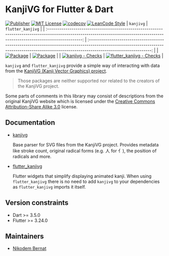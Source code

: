 # KanjiVG for Flutter & Dart

[![Publisher](https://img.shields.io/pub/publisher/kanjivg.svg)](https://pub.dev/packages/kanjivg/publisher)
[![MIT License](https://img.shields.io/badge/license-MIT-purple.svg)](https://opensource.org/licenses/MIT)
[![codecov](https://codecov.io/gh/n-bernat/kanjivg/graph/badge.svg?token=VDZJJ9TMAL)](https://codecov.io/gh/n-bernat/kanjivg)
[![LeanCode Style](https://img.shields.io/badge/style-leancode__lint-black)](https://pub.dartlang.org/packages/leancode_lint)
| `kanjivg` | `flutter_kanjivg` |
| :-----------------------------------------------------------------------------------------------------------------------------------------------------------------------------: | :-------------------------------------------------------------------------------------------------------------------------------------------------------------------------------------------: |
| [![Package](https://img.shields.io/pub/v/kanjivg.svg)](https://pub.dev/packages/kanjivg) | [![Package](https://img.shields.io/pub/v/flutter_kanjivg.svg)](https://pub.dev/packages/flutter_kanjivg) |
| [![kanjivg - Checks](https://github.com/n-bernat/kanjivg/actions/workflows/dart_checks.yaml/badge.svg)](https://github.com/n-bernat/kanjivg/actions/workflows/dart_checks.yaml) | [![flutter_kanjivg - Checks](https://github.com/n-bernat/kanjivg/actions/workflows/flutter_checks.yaml/badge.svg)](https://github.com/n-bernat/kanjivg/actions/workflows/flutter_checks.yaml) |

`kanjivg` and `flutter_kanjivg` provide a simple way of interacting with data from the [KanjiVG (Kanji Vector Graphics) project](https://kanjivg.tagaini.net).

> Those packages are neither supported nor related to the creators of the KanjiVG project.

Some parts of comments in this library may consist of descriptions from the original KanjiVG website which is licensed under the [Creative Commons Attribution-Share Alike 3.0](https://creativecommons.org/licenses/by-sa/3.0) license.

## Documentation

- [kanjivg](https://github.com/n-bernat/kanjivg/tree/master/kanjivg)

  Base parser for SVG files from the KanjiVG project. Provides metadata like stroke count, original radical forms (e.g. 人 for 亻), the position of radicals and more.

- [flutter_kanjivg](https://github.com/n-bernat/kanjivg/tree/master/flutter_kanjivg)

  Flutter widgets that simplify displaying animated kanji. When using `flutter_kanjivg` there is no need to add `kanjivg` to your dependencies as `flutter_kanjivg` imports it itself.

## Version constraints

- Dart >= 3.5.0
- Flutter >= 3.24.0

## Maintainers

- [Nikodem Bernat](https://nikodembernat.com)
